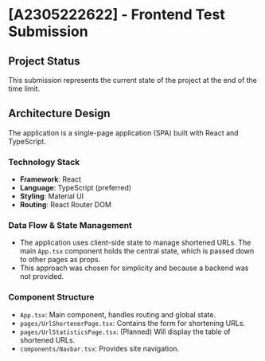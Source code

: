 # [A2305222622] - Frontend Test Submission

## Project Status
This submission represents the current state of the project at the end of the time limit.

## Architecture Design
The application is a single-page application (SPA) built with React and TypeScript.

### Technology Stack
- **Framework**: React
- **Language**: TypeScript (preferred)
- **Styling**: Material UI
- **Routing**: React Router DOM

### Data Flow & State Management
- The application uses client-side state to manage shortened URLs. The main `App.tsx` component holds the central state, which is passed down to other pages as props.
- This approach was chosen for simplicity and because a backend was not provided.

### Component Structure
- `App.tsx`: Main component, handles routing and global state.
- `pages/UrlShortenerPage.tsx`: Contains the form for shortening URLs.
- `pages/UrlStatisticsPage.tsx`: (Planned) Will display the table of shortened URLs.
- `components/Navbar.tsx`: Provides site navigation.
